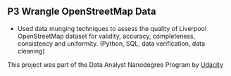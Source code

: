 ## P3 Wrangle OpenStreetMap Data

* Used data munging techniques to assess the quality of Liverpool OpenStreetMap dataset for validity, accuracy, completeness, consistency and uniformity.
(Python, SQL, data verification, data cleaning)

This project was part of the Data Analyst Nanodegree Program by [Udacity](https://www.udacity.com/)
